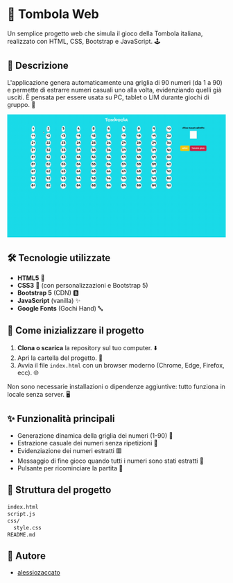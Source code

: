 
# 🎱 Tombola Web


Un semplice progetto web che simula il gioco della Tombola italiana, realizzato con HTML, CSS, Bootstrap e JavaScript. 🕹️


## 📝 Descrizione


L'applicazione genera automaticamente una griglia di 90 numeri (da 1 a 90) e permette di estrarre numeri casuali uno alla volta, evidenziando quelli già usciti. È pensata per essere usata su PC, tablet o LIM durante giochi di gruppo. 🎉


![Gameplay di Tomboola](screenshots/gameplay.gif)


## 🛠️ Tecnologie utilizzate

- **HTML5** 📄
- **CSS3** 🎨 (con personalizzazioni e Bootstrap 5)
- **Bootstrap 5** (CDN) 🅱️
- **JavaScript** (vanilla) ✨
- **Google Fonts** (Gochi Hand) 🔤


## 🚀 Come inizializzare il progetto


1. **Clona o scarica** la repository sul tuo computer. ⬇️
2. Apri la cartella del progetto. 📁
3. Avvia il file `index.html` con un browser moderno (Chrome, Edge, Firefox, ecc). 🌐


Non sono necessarie installazioni o dipendenze aggiuntive: tutto funziona in locale senza server. 🖥️


## ✨ Funzionalità principali

- Generazione dinamica della griglia dei numeri (1-90) 🔢
- Estrazione casuale dei numeri senza ripetizioni 🎲
- Evidenziazione dei numeri estratti 🟥
- Messaggio di fine gioco quando tutti i numeri sono stati estratti 🏁
- Pulsante per ricominciare la partita 🔄


## 📁 Struttura del progetto

```
index.html
script.js
css/
  style.css
README.md
```


## 👤 Autore
- [alessiozaccato](https://github.com/alessiozaccato)


